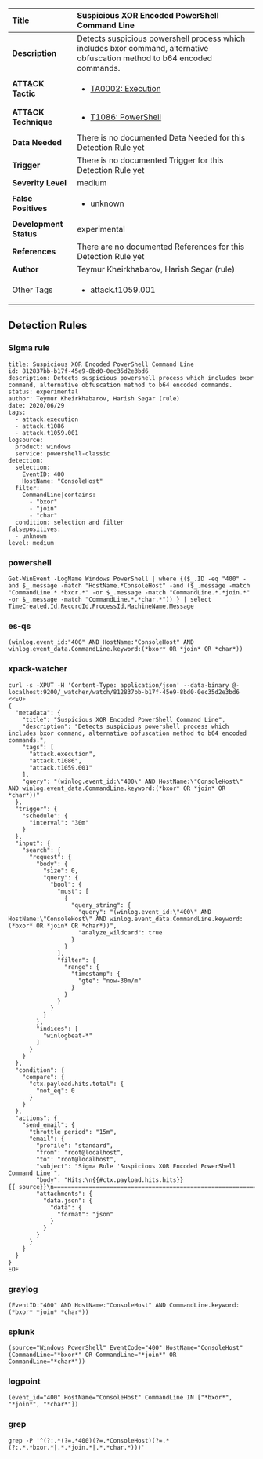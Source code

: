 | Title                    | Suspicious XOR Encoded PowerShell Command Line       |
|:-------------------------|:------------------|
| **Description**          | Detects suspicious powershell process which includes bxor command, alternative obfuscation method to b64 encoded commands. |
| **ATT&amp;CK Tactic**    |  <ul><li>[TA0002: Execution](https://attack.mitre.org/tactics/TA0002)</li></ul>  |
| **ATT&amp;CK Technique** | <ul><li>[T1086: PowerShell](https://attack.mitre.org/techniques/T1086)</li></ul>  |
| **Data Needed**          |  There is no documented Data Needed for this Detection Rule yet  |
| **Trigger**              |  There is no documented Trigger for this Detection Rule yet  |
| **Severity Level**       | medium |
| **False Positives**      | <ul><li>unknown</li></ul>  |
| **Development Status**   | experimental |
| **References**           |  There are no documented References for this Detection Rule yet  |
| **Author**               | Teymur Kheirkhabarov, Harish Segar (rule) |
| Other Tags           | <ul><li>attack.t1059.001</li></ul> | 

## Detection Rules

### Sigma rule

```
title: Suspicious XOR Encoded PowerShell Command Line
id: 812837bb-b17f-45e9-8bd0-0ec35d2e3bd6
description: Detects suspicious powershell process which includes bxor command, alternative obfuscation method to b64 encoded commands.
status: experimental
author: Teymur Kheirkhabarov, Harish Segar (rule)
date: 2020/06/29
tags:
  - attack.execution
  - attack.t1086
  - attack.t1059.001
logsource:
  product: windows
  service: powershell-classic
detection:
  selection:
    EventID: 400
    HostName: "ConsoleHost"
  filter:
    CommandLine|contains:
      - "bxor"
      - "join"
      - "char"
  condition: selection and filter
falsepositives:
  - unknown
level: medium

```





### powershell
    
```
Get-WinEvent -LogName Windows PowerShell | where {($_.ID -eq "400" -and $_.message -match "HostName.*ConsoleHost" -and ($_.message -match "CommandLine.*.*bxor.*" -or $_.message -match "CommandLine.*.*join.*" -or $_.message -match "CommandLine.*.*char.*")) } | select TimeCreated,Id,RecordId,ProcessId,MachineName,Message
```


### es-qs
    
```
(winlog.event_id:"400" AND HostName:"ConsoleHost" AND winlog.event_data.CommandLine.keyword:(*bxor* OR *join* OR *char*))
```


### xpack-watcher
    
```
curl -s -XPUT -H 'Content-Type: application/json' --data-binary @- localhost:9200/_watcher/watch/812837bb-b17f-45e9-8bd0-0ec35d2e3bd6 <<EOF
{
  "metadata": {
    "title": "Suspicious XOR Encoded PowerShell Command Line",
    "description": "Detects suspicious powershell process which includes bxor command, alternative obfuscation method to b64 encoded commands.",
    "tags": [
      "attack.execution",
      "attack.t1086",
      "attack.t1059.001"
    ],
    "query": "(winlog.event_id:\"400\" AND HostName:\"ConsoleHost\" AND winlog.event_data.CommandLine.keyword:(*bxor* OR *join* OR *char*))"
  },
  "trigger": {
    "schedule": {
      "interval": "30m"
    }
  },
  "input": {
    "search": {
      "request": {
        "body": {
          "size": 0,
          "query": {
            "bool": {
              "must": [
                {
                  "query_string": {
                    "query": "(winlog.event_id:\"400\" AND HostName:\"ConsoleHost\" AND winlog.event_data.CommandLine.keyword:(*bxor* OR *join* OR *char*))",
                    "analyze_wildcard": true
                  }
                }
              ],
              "filter": {
                "range": {
                  "timestamp": {
                    "gte": "now-30m/m"
                  }
                }
              }
            }
          }
        },
        "indices": [
          "winlogbeat-*"
        ]
      }
    }
  },
  "condition": {
    "compare": {
      "ctx.payload.hits.total": {
        "not_eq": 0
      }
    }
  },
  "actions": {
    "send_email": {
      "throttle_period": "15m",
      "email": {
        "profile": "standard",
        "from": "root@localhost",
        "to": "root@localhost",
        "subject": "Sigma Rule 'Suspicious XOR Encoded PowerShell Command Line'",
        "body": "Hits:\n{{#ctx.payload.hits.hits}}{{_source}}\n================================================================================\n{{/ctx.payload.hits.hits}}",
        "attachments": {
          "data.json": {
            "data": {
              "format": "json"
            }
          }
        }
      }
    }
  }
}
EOF

```


### graylog
    
```
(EventID:"400" AND HostName:"ConsoleHost" AND CommandLine.keyword:(*bxor* *join* *char*))
```


### splunk
    
```
(source="Windows PowerShell" EventCode="400" HostName="ConsoleHost" (CommandLine="*bxor*" OR CommandLine="*join*" OR CommandLine="*char*"))
```


### logpoint
    
```
(event_id="400" HostName="ConsoleHost" CommandLine IN ["*bxor*", "*join*", "*char*"])
```


### grep
    
```
grep -P '^(?:.*(?=.*400)(?=.*ConsoleHost)(?=.*(?:.*.*bxor.*|.*.*join.*|.*.*char.*)))'
```



